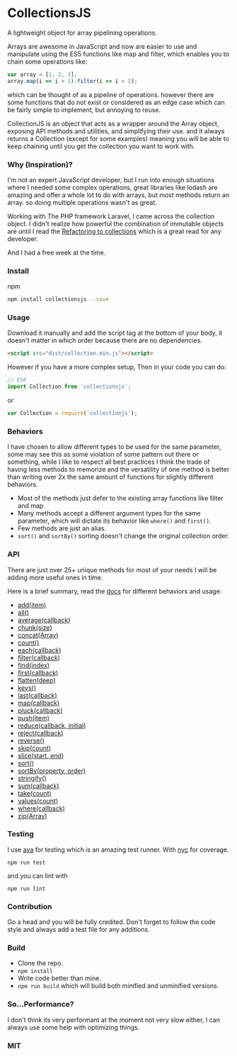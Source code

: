 # CollectionsJS

A lightweight object for array pipelining operations.

Arrays are awesome in JavaScript and now are easier to use and manipulate using the ES5 functions like map and filter, which enables you to chain some operations like:

```JavaScript
var array = [1, 2, 3];
array.map(i => i + 1).filter(i => i > 2);
```
which can be thought of as a pipeline of operations. however there are some functions that do not exist or considered as an edge case which can be fairly simple to implement, but annoying to reuse.

CollectionJS is an object that acts as a wrapper around the Array object, exposing  API methods and utilities, and simplifying their use. and it always returns a Collection (except for some examples) meaning you will be able to keep chaining until you get the collection you want to work with.

### Why (Inspiration)?
I'm not an expert JavaScript developer, but I run into enough situations where I needed some complex operations, great libraries like lodash are amazing and offer a whole lot to do with arrays, but most methods return an array. so doing multiple operations wasn't as great.

Working with The PHP framework Laravel, I came across the collection object. I didn't realize how powerful the combination of immutable objects are until I read the [Refactoring to collections](http://adamwathan.me/refactoring-to-collections/) which is a great read for any developer.

And I had a free week at the time.

### Install

npm

```bash
npm install collectionsjs --save
```

### Usage

Download it manually and add the script tag at the bottom of your body, it doesn't matter in which order because there are no dependencies.
```html
<script src="dist/collection.min.js"></script>
```

However if you have a more complex setup, Then in your code you can do:

```JavaScript
// ES6
import Collection from 'collectionsjs';
```

or

```JavaScript
var Collection = require('collectionjs');
```

### Behaviors
I have chosen to allow different types to be used for the same parameter, some may see this as some violation of some pattern out there or something, while I like to respect all best practices I think the trade of having less methods to memorize and the versatility of one method is better than writing over 2x the same amount of functions for slightly different behaviors.

* Most of the methods just defer to the existing array functions like filter and map.
* Many methods accept a different argument types for the same parameter, which will dictate its behavior like `where()` and `first()`.
* Few methods are just an alias.
* `sort()` and `sortBy()` sorting doesn't change the original collection order.

### API
There are just over 25+ unique methods for most of your needs I will be adding more useful ones in time.

Here is a brief summary, read the [docs](https://logaretm.github.io/collectionjs/) for different behaviors and usage:

* [add(item)](https://logaretm.github.io/collectionjs/class/src/collection.js~Collection.html#instance-method-add)
* [all()](https://logaretm.github.io/collectionjs/class/src/collection.js~Collection.html#instance-method-all)
* [average(callback)](https://logaretm.github.io/collectionjs/class/src/collection.js~Collection.html#instance-method-average)
* [chunk(size)](https://logaretm.github.io/collectionjs/class/src/collection.js~Collection.html#instance-method-chunk)
* [concat(Array)](https://logaretm.github.io/collectionjs/class/src/collection.js~Collection.html#instance-method-concat)
* [count()](https://logaretm.github.io/collectionjs/class/src/collection.js~Collection.html#instance-method-count)
* [each(callback)](https://logaretm.github.io/collectionjs/class/src/collection.js~Collection.html#instance-method-each)
* [filter(callback)](https://logaretm.github.io/collectionjs/class/src/collection.js~Collection.html#instance-method-filter)
* [find(index)](https://logaretm.github.io/collectionjs/class/src/collection.js~Collection.html#instance-method-find)
* [first(callback)](https://logaretm.github.io/collectionjs/class/src/collection.js~Collection.html#instance-method-first)
* [flatten(deep)](https://logaretm.github.io/collectionjs/class/src/collection.js~Collection.html#instance-method-flatten)
* [keys()](https://logaretm.github.io/collectionjs/class/src/collection.js~Collection.html#instance-method-keys)
* [last(callback)](https://logaretm.github.io/collectionjs/class/src/collection.js~Collection.html#instance-method-last)
* [map(callback)](https://logaretm.github.io/collectionjs/class/src/collection.js~Collection.html#instance-method-map)
* [pluck(callback)](https://logaretm.github.io/collectionjs/class/src/collection.js~Collection.html#instance-method-pluck)
* [push(item)](https://logaretm.github.io/collectionjs/class/src/collection.js~Collection.html#instance-method-push)
* [reduce(callback, initial)](https://logaretm.github.io/collectionjs/class/src/collection.js~Collection.html#instance-method-reduce)
* [reject(callback)](https://logaretm.github.io/collectionjs/class/src/collection.js~Collection.html#instance-method-reject)
* [reverse()](https://logaretm.github.io/collectionjs/class/src/collection.js~Collection.html#instance-method-reverse)
* [skip(count)](https://logaretm.github.io/collectionjs/class/src/collection.js~Collection.html#instance-method-skip)
* [slice(start, end)](https://logaretm.github.io/collectionjs/class/src/collection.js~Collection.html#instance-method-slice)
* [sort()](https://logaretm.github.io/collectionjs/class/src/collection.js~Collection.html#instance-method-sort)
* [sortBy(property, order)](https://logaretm.github.io/collectionjs/class/src/collection.js~Collection.html#instance-method-sortBy)
* [stringify()](https://logaretm.github.io/collectionjs/class/src/collection.js~Collection.html#instance-method-stringify)
* [sum(callback)](https://logaretm.github.io/collectionjs/class/src/collection.js~Collection.html#instance-method-sum)
* [take(count)](https://logaretm.github.io/collectionjs/class/src/collection.js~Collection.html#instance-method-take)
* [values(count)](https://logaretm.github.io/collectionjs/class/src/collection.js~Collection.html#instance-method-values)
* [where(callback)](https://logaretm.github.io/collectionjs/class/src/collection.js~Collection.html#instance-method-where)
* [zip(Array)](https://logaretm.github.io/collectionjs/class/src/collection.js~Collection.html#instance-method-zip)

### Testing

I use [ava](https://github.com/avajs/ava) for testing which is an amazing test runner. With [nyc](https://github.com/istanbuljs/nyc) for coverage.

`npm run test`

and you can lint with

`npm run lint`

### Contribution

Go a head and you will be fully credited.
Don't forget to follow the code style and always add a test file for any additions.

### Build

* Clone the repo.
* `npm install`
* Write code better than mine.
* `npm run build` which will build both minified and unminified versions.


### So...Performance?

I don't think its very performant at the moment not very slow either, I can always use some help with optimizing things.

### MIT
